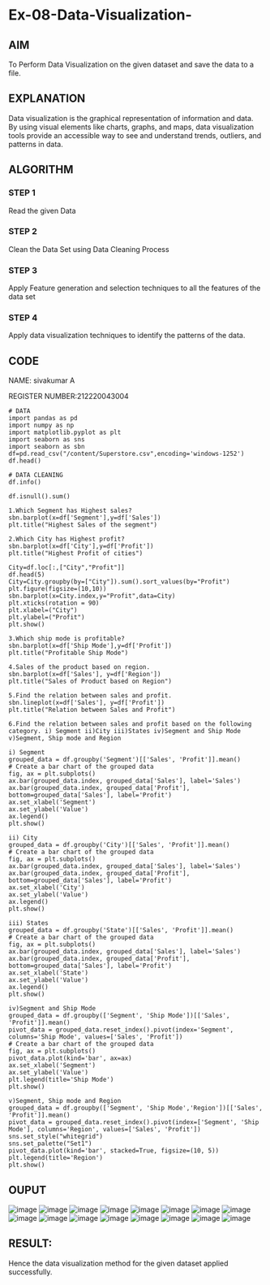 # Ex-08-Data-Visualization-

## AIM
To Perform Data Visualization on the given dataset and save the data to a file. 

## EXPLANATION
Data visualization is the graphical representation of information and data. By using visual elements like charts, graphs, and maps, data visualization tools provide an accessible way to see and understand trends, outliers, and patterns in data.

## ALGORITHM

### STEP 1
Read the given Data
### STEP 2
Clean the Data Set using Data Cleaning Process
### STEP 3
Apply Feature generation and selection techniques to all the features of the data set
### STEP 4
Apply data visualization techniques to identify the patterns of the data.


## CODE
NAME: sivakumar A

REGISTER NUMBER:212220043004
```
# DATA
import pandas as pd
import numpy as np
import matplotlib.pyplot as plt
import seaborn as sns
import seaborn as sbn
df=pd.read_csv("/content/Superstore.csv",encoding='windows-1252')
df.head()

# DATA CLEANING
df.info()

df.isnull().sum()

1.Which Segment has Highest sales?
sbn.barplot(x=df['Segment'],y=df['Sales'])
plt.title("Highest Sales of the segment")

2.Which City has Highest profit?
sbn.barplot(x=df['City'],y=df['Profit'])
plt.title("Highest Profit of cities")

City=df.loc[:,["City","Profit"]]
df.head(5)
City=City.groupby(by=["City"]).sum().sort_values(by="Profit")
plt.figure(figsize=(10,10))
sbn.barplot(x=City.index,y="Profit",data=City)
plt.xticks(rotation = 90)
plt.xlabel=("City")
plt.ylabel=("Profit")
plt.show()

3.Which ship mode is profitable?
sbn.barplot(x=df['Ship Mode'],y=df['Profit'])
plt.title("Profitable Ship Mode")

4.Sales of the product based on region.
sbn.barplot(x=df['Sales'], y=df['Region'])
plt.title("Sales of Product based on Region")

5.Find the relation between sales and profit.
sbn.lineplot(x=df['Sales'], y=df['Profit'])
plt.title("Relation between Sales and Profit")

6.Find the relation between sales and profit based on the following category. i) Segment ii)City iii)States iv)Segment and Ship Mode v)Segment, Ship mode and Region

i) Segment
grouped_data = df.groupby('Segment')[['Sales', 'Profit']].mean()
# Create a bar chart of the grouped data
fig, ax = plt.subplots()
ax.bar(grouped_data.index, grouped_data['Sales'], label='Sales')
ax.bar(grouped_data.index, grouped_data['Profit'], bottom=grouped_data['Sales'], label='Profit')
ax.set_xlabel('Segment')
ax.set_ylabel('Value')
ax.legend()
plt.show()

ii) City
grouped_data = df.groupby('City')[['Sales', 'Profit']].mean()
# Create a bar chart of the grouped data
fig, ax = plt.subplots()
ax.bar(grouped_data.index, grouped_data['Sales'], label='Sales')
ax.bar(grouped_data.index, grouped_data['Profit'], bottom=grouped_data['Sales'], label='Profit')
ax.set_xlabel('City')
ax.set_ylabel('Value')
ax.legend()
plt.show()

iii) States
grouped_data = df.groupby('State')[['Sales', 'Profit']].mean()
# Create a bar chart of the grouped data
fig, ax = plt.subplots()
ax.bar(grouped_data.index, grouped_data['Sales'], label='Sales')
ax.bar(grouped_data.index, grouped_data['Profit'], bottom=grouped_data['Sales'], label='Profit')
ax.set_xlabel('State')
ax.set_ylabel('Value')
ax.legend()
plt.show()

iv)Segment and Ship Mode
grouped_data = df.groupby(['Segment', 'Ship Mode'])[['Sales', 'Profit']].mean()
pivot_data = grouped_data.reset_index().pivot(index='Segment', columns='Ship Mode', values=['Sales', 'Profit'])
# Create a bar chart of the grouped data
fig, ax = plt.subplots()
pivot_data.plot(kind='bar', ax=ax)
ax.set_xlabel('Segment')
ax.set_ylabel('Value')
plt.legend(title='Ship Mode')
plt.show()

v)Segment, Ship mode and Region
grouped_data = df.groupby(['Segment', 'Ship Mode','Region'])[['Sales', 'Profit']].mean()
pivot_data = grouped_data.reset_index().pivot(index=['Segment', 'Ship Mode'], columns='Region', values=['Sales', 'Profit'])
sns.set_style("whitegrid")
sns.set_palette("Set1")
pivot_data.plot(kind='bar', stacked=True, figsize=(10, 5))
plt.legend(title='Region')
plt.show()
```

## OUPUT
![image](https://github.com/Bmohamedathil/Ex-08-Data-Visualization-/assets/119560261/58408640-fb7c-45a1-be68-b03ef89b9f43)
![image](https://github.com/Bmohamedathil/Ex-08-Data-Visualization-/assets/119560261/cdd48e15-65ef-4b07-837c-094525ea07d5)
![image](https://github.com/Bmohamedathil/Ex-08-Data-Visualization-/assets/119560261/ca42de4b-4dea-4839-afca-1f0b0a0bb4a5)
![image](https://github.com/Bmohamedathil/Ex-08-Data-Visualization-/assets/119560261/254b8a67-a38e-41da-95ad-771e609bac94)
![image](https://github.com/Bmohamedathil/Ex-08-Data-Visualization-/assets/119560261/a85bec0e-1b76-42d5-9498-d2a55104051a)
![image](https://github.com/Bmohamedathil/Ex-08-Data-Visualization-/assets/119560261/6282ae34-d8e1-497a-8d27-6c44820dee32)
![image](https://github.com/Bmohamedathil/Ex-08-Data-Visualization-/assets/119560261/cbd44759-3c5e-46d9-bbf9-13090d262e70)
![image](https://github.com/Bmohamedathil/Ex-08-Data-Visualization-/assets/119560261/eabf04cf-7a79-40b5-b476-6e254d5b964c)
![image](https://github.com/Bmohamedathil/Ex-08-Data-Visualization-/assets/119560261/2c31140a-6902-46c3-a85b-ed3223a858d9)
![image](https://github.com/Bmohamedathil/Ex-08-Data-Visualization-/assets/119560261/2003e471-06c6-4f84-b9b5-60186a3a5a4b)
![image](https://github.com/Bmohamedathil/Ex-08-Data-Visualization-/assets/119560261/1b6b23c1-1d56-4b96-99bc-5b234b5e40de)
![image](https://github.com/Bmohamedathil/Ex-08-Data-Visualization-/assets/119560261/e8d566d1-0655-4f3c-a627-89e3e2d4b189)
![image](https://github.com/Bmohamedathil/Ex-08-Data-Visualization-/assets/119560261/1cbd0e1e-a22a-4d36-bc59-98a77bda61aa)
![image](https://github.com/Bmohamedathil/Ex-08-Data-Visualization-/assets/119560261/e6dcc866-4647-4496-9af2-76a77f67684b)
![image](https://github.com/Bmohamedathil/Ex-08-Data-Visualization-/assets/119560261/9e6b7e9f-2d3d-4241-b634-abae0be85a7f)
![image](https://github.com/Bmohamedathil/Ex-08-Data-Visualization-/assets/119560261/5e5fd531-b63c-4028-a92f-ed323ca8ae2e)

## RESULT:
Hence the data visualization method for the given dataset applied successfully.
